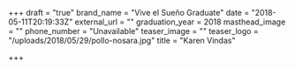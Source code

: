 +++
draft = "true"
brand_name = "Vive el Sueño Graduate"
date = "2018-05-11T20:19:33Z"
external_url = ""
graduation_year = 2018
masthead_image = ""
phone_number = "Unavailable"
teaser_image = ""
teaser_logo = "/uploads/2018/05/29/pollo-nosara.jpg"
title = "Karen Vindas"

+++
